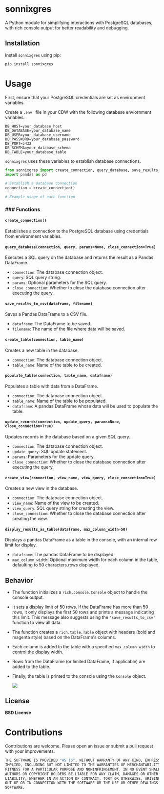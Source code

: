 # sonnixgres

A Python module for simplifying interactions with PostgreSQL databases, with rich console output for better readability and debugging.

## Installation

Install `sonnixgres` using pip:

```bash
pip install sonnixgres
```

# Usage

First, ensure that your PostgreSQL credentials are set as environment variables. 

Create a `.env ` file in your CDW with the following database enviornment  variables:

```parameters
DB_HOST=your_database_host
DB_DATABASE=your_database_name
DB_USER=your_database_username
DB_PASSWORD=your_database_password
DB_PORT=5432
DB_SCHEMA=your_database_schema
DB_TABLE=your_database_table
```

`sonnixgres` uses these variables to establish database connections.

```python
from sonnixgres import create_connection, query_database, save_results_to_csv, create_and_populate_table, update_records, create_view
import pandas as pd

# Establish a database connection
connection = create_connection()

# Example usage of each function
```

### ### Functions

#### `create_connection()`

Establishes a connection to the PostgreSQL database using credentials from environment variables.

#### `query_database(connection, query, params=None, close_connection=True)`

Executes a SQL query on the database and returns the result as a Pandas DataFrame.

- `connection`: The database connection object.
- `query`: SQL query string.
- `params`: Optional parameters for the SQL query.
- `close_connection`: Whether to close the database connection after executing the query.

#### `save_results_to_csv(dataframe, filename)`

Saves a Pandas DataFrame to a CSV file.

- `dataframe`: The DataFrame to be saved.
- `filename`: The name of the file where data will be saved.

#### `create_table(connection, table_name)`

Creates a new table in the database.

- `connection`: The database connection object.
- `table_name`: Name of the table to be created.

#### `populate_table(connection, table_name, dataframe)`

Populates a table with data from a DataFrame.

- `connection`: The database connection object.
- `table_name`: Name of the table to be populated.
- `dataframe`: A pandas DataFrame whose data will be used to populate the table.

#### `update_records(connection, update_query, params=None, close_connection=True)`

Updates records in the database based on a given SQL query.

- `connection`: The database connection object.
- `update_query`: SQL update statement.
- `params`: Parameters for the update query.
- `close_connection`: Whether to close the database connection after executing the query.

#### `create_view(connection, view_name, view_query, close_connection=True)`

Creates a new view in the database.

- `connection`: The database connection object.
- `view_name`: Name of the view to be created.
- `view_query`: SQL query string for creating the view.
- `close_connection`: Whether to close the database connection after creating the view.

#### `display_results_as_table(dataframe, max_column_width=50)`

Displays a pandas DataFrame as a table in the console, with an internal row limit for display.

- `dataframe`: The pandas DataFrame to be displayed.
- `max_column_width`: Optional maximum width for each column in the table, defaulting to 50 characters.rows displayed.

## Behavior

- The function initializes a `rich.console.Console` object to handle the console output.

- It sets a display limit of 50 rows. If the DataFrame has more than 50 rows, it only displays the first 50 rows and prints a message indicating this limit. This message also suggests using the `'save_results_to_csv'` function to view all data.

- The function creates a `rich.table.Table` object with headers (bold and magenta style) based on the DataFrame's columns.

- Each column is added to the table with a specified `max_column_width` to control the display width.

- Rows from the DataFrame (or limited DataFrame, if applicable) are added to the table.

- Finally, the table is printed to the console using the `Console` object.
  
  ![](/home/sonny/.var/app/com.github.marktext.marktext/config/marktext/images/2024-01-08-17-18-24-image.png)

## License

**BSD License**

# Contributions

Contributions are welcome. Please open an issue or submit a pull request with your improvements.

```python
THE SOFTWARE IS PROVIDED "AS IS", WITHOUT WARRANTY OF ANY KIND, EXPRESS OR
IMPLIED, INCLUDING BUT NOT LIMITED TO THE WARRANTIES OF MERCHANTABILITY,
FITNESS FOR A PARTICULAR PURPOSE AND NONINFRINGEMENT. IN NO EVENT SHALL THE
AUTHORS OR COPYRIGHT HOLDERS BE LIABLE FOR ANY CLAIM, DAMAGES OR OTHER
LIABILITY, WHETHER IN AN ACTION OF CONTRACT, TORT OR OTHERWISE, ARISING FROM,
OUT OF OR IN CONNECTION WITH THE SOFTWARE OR THE USE OR OTHER DEALINGS IN THE
SOFTWARE.
```
